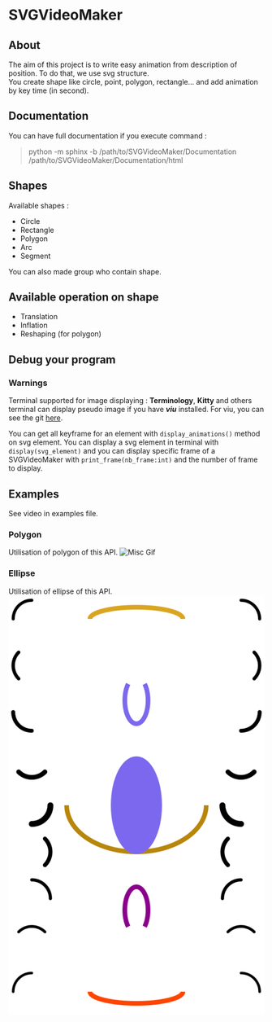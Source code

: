 # SVGVideoMaker

## About

The aim of this project is to write easy animation from description of position.
To do that, we use svg structure. <br/>
You create shape like circle, point, polygon, rectangle... and add animation by key time (in second).

## Documentation 

You can have full documentation if you execute command : <br/>
> python -m sphinx -b /path/to/SVGVideoMaker/Documentation /path/to/SVGVideoMaker/Documentation/html

## Shapes 

Available shapes :

-   Circle
-   Rectangle
-   Polygon
-   Arc
-   Segment

You can also made group who contain shape.

## Available operation on shape

-   Translation
-   Inflation
-   Reshaping (for polygon)

## Debug your program

### Warnings
Terminal supported for image displaying : **Terminology**, **Kitty** and others terminal can display pseudo image if you have ***viu*** installed. For viu, you can see the git [here](https://github.com/atanunq/viu).

You can get all keyframe for an element with `display_animations()` method on svg element.
You can display a svg element in terminal with `display(svg_element)` and you can display specific frame of a SVGVideoMaker with `print_frame(nb_frame:int)` and the number of frame to display.

## Examples

See video in examples file.

### Polygon

Utilisation of polygon of this API.
![Misc Gif](SVGVideoMaker/examples/Polygon.gif)

### Ellipse

Utilisation of ellipse of this API.
![Voronoi Gif](SVGVideoMaker/examples/EllipseArc.gif)
 